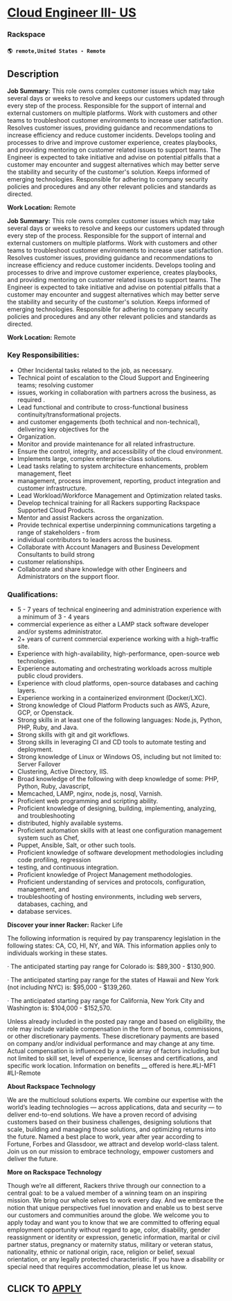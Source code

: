 # [Cloud Engineer III- US](https://www.remotewlb.com/apply/cloud-engineer-iii-us)  
### Rackspace  
#### `🌎 remote,United States - Remote`  

## Description

 **Job Summary:** This role owns complex customer issues which may take several days or weeks to resolve and keeps our customers updated through every step of the process. Responsible for the support of internal and external customers on multiple platforms. Work with customers and other teams to troubleshoot customer environments to increase user satisfaction. Resolves customer issues, providing guidance and recommendations to increase efficiency and reduce customer incidents. Develops tooling and processes to drive and improve customer experience, creates playbooks, and providing mentoring on customer related issues to support teams. The Engineer is expected to take initiative and advise on potential pitfalls that a customer may encounter and suggest alternatives which may better serve the stability and security of the customer's solution. Keeps informed of emerging technologies. Responsible for adhering to company security policies and procedures and any other relevant policies and
standards as directed.

**Work Location:** Remote

  

 **Job Summary:** This role owns complex customer issues which may take several days or weeks to resolve and keeps our customers updated through every step of the process. Responsible for the support of internal and external customers on multiple platforms. Work with customers and other teams to troubleshoot customer environments to increase user satisfaction. Resolves customer issues, providing guidance and recommendations to increase efficiency and reduce customer incidents. Develops tooling and processes to drive and improve customer experience, creates playbooks, and providing mentoring on customer related issues to support teams. The Engineer is expected to take initiative and advise on potential pitfalls that a customer may encounter and suggest alternatives which may better serve the stability and security of the customer's solution. Keeps informed of emerging technologies. Responsible for adhering to company security policies and procedures and any other relevant policies and
standards as directed.

**Work Location:** Remote

  

### Key Responsibilities:

* Other Incidental tasks related to the job, as necessary. 
* Technical point of escalation to the Cloud Support and Engineering teams; resolving customer 
* issues, working in collaboration with partners across the business, as required .
* Lead functional and contribute to cross-functional business continuity/transformational projects.
* and customer engagements (both technical and non-technical), delivering key objectives for the 
* Organization.
* Monitor and provide maintenance for all related infrastructure.
* Ensure the control, integrity, and accessibility of the cloud environment.
* Implements large, complex enterprise-class solutions.
* Lead tasks relating to system architecture enhancements, problem management, fleet 
* management, process improvement, reporting, product integration and customer infrastructure.
* Lead Workload/Workforce Management and Optimization related tasks.
* Develop technical training for all Rackers supporting Rackspace Supported Cloud Products.
* Mentor and assist Rackers across the organization.
* Provide technical expertise underpinning communications targeting a range of stakeholders - from 
* individual contributors to leaders across the business. 
* Collaborate with Account Managers and Business Development Consultants to build strong 
* customer relationships.
* Collaborate and share knowledge with other Engineers and Administrators on the support floor.

  

### Qualifications:

* 5 - 7 years of technical engineering and administration experience with a minimum of 3 - 4 years 
* commercial experience as either a LAMP stack software developer and/or systems administrator.
* 2+ years of current commercial experience working with a high-traffic site.
* Experience with high-availability, high-performance, open-source web technologies.
* Experience automating and orchestrating workloads across multiple public cloud providers. 
* Experience with cloud platforms, open-source databases and caching layers.
* Experience working in a containerized environment (Docker/LXC).
* Strong knowledge of Cloud Platform Products such as AWS, Azure, GCP, or Openstack.
* Strong skills in at least one of the following languages: Node.js, Python, PHP, Ruby, and Java.
* Strong skills with git and git workflows.
* Strong skills in leveraging CI and CD tools to automate testing and deployment.
* Strong knowledge of Linux or Windows OS, including but not limited to: Server Failover 
* Clustering, Active Directory, IIS.
* Broad knowledge of the following with deep knowledge of some: PHP, Python, Ruby, Javascript, 
* Memcached, LAMP, nginx, node.js, nosql, Varnish.
* Proficient web programming and scripting ability. 
* Proficient knowledge of designing, building, implementing, analyzing, and troubleshooting 
* distributed, highly available systems.
* Proficient automation skills with at least one configuration management system such as Chef, 
* Puppet, Ansible, Salt, or other such tools.
* Proficient knowledge of software development methodologies including code profiling, regression 
* testing, and continuous integration.
* Proficient knowledge of Project Management methodologies.
* Proficient understanding of services and protocols, configuration, management, and 
* troubleshooting of hosting environments, including web servers, databases, caching, and 
* database services.

  

 **Discover your inner Racker:** Racker Life

  

The following information is required by pay transparency legislation in the following states: CA, CO, HI, NY, and WA. This information applies only to individuals working in these states.

· The anticipated starting pay range for Colorado is: $89,300 - $130,900.

· The anticipated starting pay range for the states of Hawaii and New York (not including NYC) is: $95,000 - $139,260.

· The anticipated starting pay range for California, New York City and Washington is: $104,000 - $152,570.

Unless already included in the posted pay range and based on eligibility, the role may include variable compensation in the form of bonus, commissions, or other discretionary payments. These discretionary payments are based on company and/or individual performance and may change at any time. Actual compensation is influenced by a wide array of factors including but not limited to skill set, level of experience, licenses and certifications, and specific work location. Information on benefits __ offered is here.#LI-MF1 #LI-Remote

  

  

 **About Rackspace Technology**

We are the multicloud solutions experts. We combine our expertise with the world’s leading technologies — across applications, data and security — to deliver end-to-end solutions. We have a proven record of advising customers based on their business challenges, designing solutions that scale, building and managing those solutions, and optimizing returns into the future. Named a best place to work, year after year according to Fortune, Forbes and Glassdoor, we attract and develop world-class talent. Join us on our mission to embrace technology, empower customers and deliver the future.

**More on Rackspace Technology**

Though we’re all different, Rackers thrive through our connection to a central goal: to be a valued member of a winning team on an inspiring mission. We bring our whole selves to work every day. And we embrace the notion that unique perspectives fuel innovation and enable us to best serve our customers and communities around the globe. We welcome you to apply today and want you to know that we are committed to offering equal employment opportunity without regard to age, color, disability, gender reassignment or identity or expression, genetic information, marital or civil partner status, pregnancy or maternity status, military or veteran status, nationality, ethnic or national origin, race, religion or belief, sexual orientation, or any legally protected characteristic. If you have a disability or special need that requires accommodation, please let us know.

  

  
## CLICK TO [APPLY](https://www.remotewlb.com/apply/cloud-engineer-iii-us)

